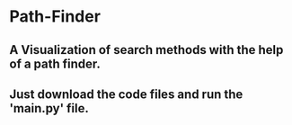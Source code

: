 # Path-Finder
A Visualization of search methods with the help of a path finder.
---
## Just download the code files and run the 'main.py' file.
